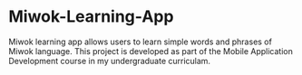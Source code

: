 # Miwok-Learning-App
Miwok learning app allows users to learn simple words and phrases of Miwok language. This project is developed as part of the Mobile Application Development course in my undergraduate curriculam. 

